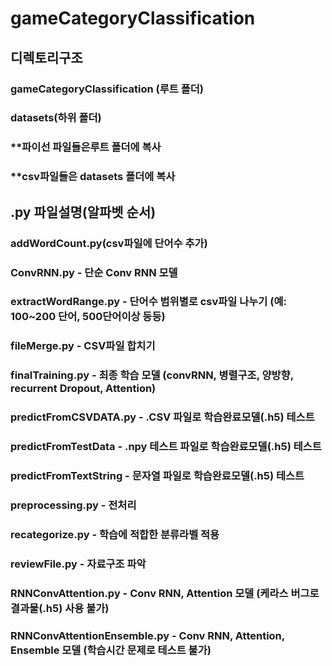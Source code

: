 # gameCategoryClassification

## 디렉토리구조
### gameCategoryClassification (루트 폴더)
###   datasets(하위 폴더)

### **파이선 파일들은루트 폴더에 복사
### **csv파일들은 datasets 폴더에 복사

## .py 파일설명(알파벳 순서)
### addWordCount.py(csv파일에 단어수 추가)
### ConvRNN.py - 단순 Conv RNN 모델
### extractWordRange.py - 단어수 범위별로 csv파일 나누기 (예: 100~200 단어, 500단어이상 등등)
### fileMerge.py - CSV파일 합치기
### finalTraining.py - 최종 학습 모델 (convRNN, 병렬구조, 양방향, recurrent Dropout, Attention)
### predictFromCSVDATA.py - .CSV 파일로 학습완료모델(.h5) 테스트
### predictFromTestData - .npy 테스트 파일로 학습완료모델(.h5) 테스트
### predictFromTextString - 문자열 파일로 학습완료모델(.h5) 테스트
### preprocessing.py - 전처리
### recategorize.py - 학습에 적합한 분류라벨 적용
### reviewFile.py - 자료구조 파악
### RNNConvAttention.py - Conv RNN, Attention 모델 (케라스 버그로 결과물(.h5) 사용 불가)
### RNNConvAttentionEnsemble.py - Conv RNN, Attention, Ensemble 모델 (학습시간 문제로 테스트 불가)

